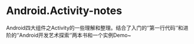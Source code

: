 # Android.Activity-notes
Android四大组件之Activity的一些理解和整理。结合了入门的‘’第一行代码‘’和进阶的‘’Android开发艺术探索‘’两本书和一个实例Demo~
